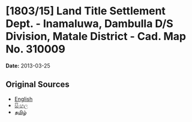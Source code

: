 # [1803/15] Land Title Settlement Dept. - Inamaluwa, Dambulla D/S Division, Matale District - Cad. Map No. 310009

**Date:** 2013-03-25

## Original Sources

- [English](https://documents.gov.lk/view/extra-gazettes/2013/3/1803-15_E.pdf)
- [සිංහල](https://documents.gov.lk/view/extra-gazettes/2013/3/1803-15_S.pdf)
- [தமிழ்](https://documents.gov.lk/view/extra-gazettes/2013/3/1803-15_T.pdf)
